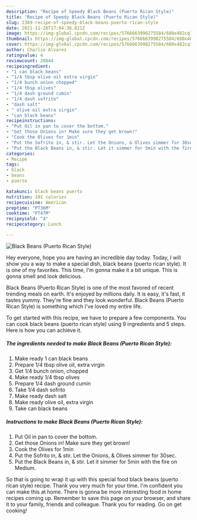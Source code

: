 ```yaml
---
description: "Recipe of Speedy Black Beans (Puerto Rican Style)"
title: "Recipe of Speedy Black Beans (Puerto Rican Style)"
slug: 2369-recipe-of-speedy-black-beans-puerto-rican-style
date: 2021-11-26T17:04:36.821Z
image: https://img-global.cpcdn.com/recipes/5766663998275584/680x482cq70/black-beans-puerto-rican-style-recipe-main-photo.jpg
thumbnail: https://img-global.cpcdn.com/recipes/5766663998275584/680x482cq70/black-beans-puerto-rican-style-recipe-main-photo.jpg
cover: https://img-global.cpcdn.com/recipes/5766663998275584/680x482cq70/black-beans-puerto-rican-style-recipe-main-photo.jpg
author: Charlie Alvarez
ratingvalue: 4
reviewcount: 20844
recipeingredient:
- "1 can black beans"
- "1/4 tbsp olive oil extra virgin"
- "1/4 bunch onion chopped"
- "1/4 tbsp olives"
- "1/4 dash ground cumin"
- "1/4 dash sofrito"
- "dash salt"
- " olive oil extra virgin"
- "can black beans"
recipeinstructions:
- "Put Oil in pan to cover the bottom."
- "Get those Onions in! Make sure they get brown!"
- "Cook the Olives for 1min"
- "Put the Sofrito in, & stir. Let the Onions, & Olives simmer for 30sec."
- "Put the Black Beans in, & stir. Let it simmer for 5min with the fire on Medium."
categories:
- Recipe
tags:
- black
- beans
- puerto

katakunci: black beans puerto 
nutrition: 101 calories
recipecuisine: American
preptime: "PT36M"
cooktime: "PT47M"
recipeyield: "4"
recipecategory: Lunch

---
```



![Black Beans (Puerto Rican Style)](https://img-global.cpcdn.com/recipes/5766663998275584/680x482cq70/black-beans-puerto-rican-style-recipe-main-photo.jpg)

Hey everyone, hope you are having an incredible day today. Today, I will show you a way to make a special dish, black beans (puerto rican style). It is one of my favorites. This time, I'm gonna make it a bit unique. This is gonna smell and look delicious.

Black Beans (Puerto Rican Style) is one of the most favored of recent trending meals on earth. It's enjoyed by millions daily. It is easy, it's fast, it tastes yummy. They're fine and they look wonderful. Black Beans (Puerto Rican Style) is something which I've loved my entire life.




To get started with this recipe, we have to prepare a few components. You can cook black beans (puerto rican style) using 9 ingredients and 5 steps. Here is how you can achieve it.

<!--inarticleads1-->

##### The ingredients needed to make Black Beans (Puerto Rican Style):

1. Make ready 1 can black beans
1. Prepare 1/4 tbsp olive oil, extra virgin
1. Get 1/4 bunch onion, chopped
1. Make ready 1/4 tbsp olives
1. Prepare 1/4 dash ground cumin
1. Take 1/4 dash sofrito
1. Make ready dash salt
1. Make ready  olive oil, extra virgin
1. Take can black beans




<!--inarticleads2-->

##### Instructions to make Black Beans (Puerto Rican Style):

1. Put Oil in pan to cover the bottom.
1. Get those Onions in! Make sure they get brown!
1. Cook the Olives for 1min
1. Put the Sofrito in, & stir. Let the Onions, & Olives simmer for 30sec.
1. Put the Black Beans in, & stir. Let it simmer for 5min with the fire on Medium.




So that is going to wrap it up with this special food black beans (puerto rican style) recipe. Thank you very much for your time. I'm confident you can make this at home. There is gonna be more interesting food in home recipes coming up. Remember to save this page on your browser, and share it to your family, friends and colleague. Thank you for reading. Go on get cooking!
